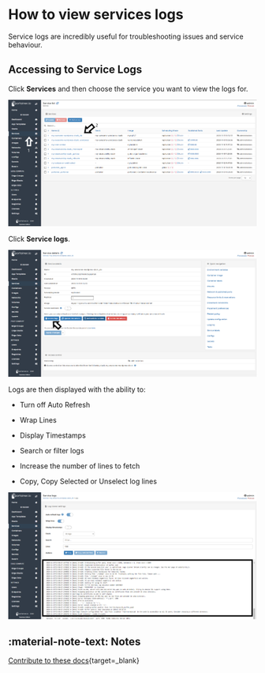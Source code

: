 # How to view services logs

Service logs are incredibly useful for troubleshooting issues and service behaviour. 

## Accessing to Service Logs

Click <b>Services</b> and then choose the service you want to view the logs for.

![logs](assets/logs_1.png)

Click <b>Service logs</b>.

![logs](assets/logs_2.png)

Logs are then displayed with the ability to:

* Turn off Auto Refresh

* Wrap Lines

* Display Timestamps

* Search or filter logs

* Increase the number of lines to fetch

* Copy, Copy Selected or Unselect log lines

![logs](assets/logs_3.png)

## :material-note-text: Notes

[Contribute to these docs](https://github.com/portainer/portainer-docs/blob/master/contributing.md){target=_blank}